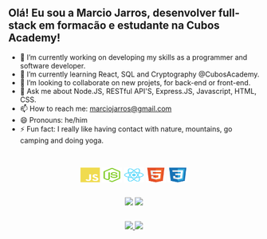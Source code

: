 ## Olá! Eu sou a Marcio Jarros, desenvolver full-stack em formacão e estudante na Cubos Academy! 

- 🔭 I’m currently working on developing my skills as a programmer and software developer.
- 🌱 I’m currently learning React, SQL and Cryptography @CubosAcademy.
- 👯 I’m looking to collaborate on new projets, for back-end or front-end.
- 💬 Ask me about Node.JS, RESTful API'S, Express.JS, Javascript, HTML, CSS. 
- 📫 How to reach me: marciojarros@gmail.com
- 😄 Pronouns: he/him
- ⚡ Fun fact: I really like having contact with nature, mountains, go camping and doing yoga.

##
  
<div style="display: inline_block" align="center"><br>
  <img align="center" alt="MJ-Js" height="30" width="40" src="https://raw.githubusercontent.com/devicons/devicon/master/icons/javascript/javascript-plain.svg">
  <img align="center" alt="MJ-Node" height="30" width="40" src="https://github.com/devicons/devicon/blob/master/icons/nodejs/nodejs-original.svg">
  <img align="center" alt="MJ-React" height="30" width="40" src="https://raw.githubusercontent.com/devicons/devicon/master/icons/react/react-original.svg">
  <img align="center" alt="MJ-HTML" height="30" width="40" src="https://raw.githubusercontent.com/devicons/devicon/master/icons/html5/html5-original.svg">
  <img align="center" alt="MJ-CSS" height="30" width="40" src="https://raw.githubusercontent.com/devicons/devicon/master/icons/css3/css3-original.svg">  
</div>

##

<div align="center"> 
  <a href="https://www.linkedin.com/in/marciojarros/" target="_blank"><img src="https://img.shields.io/badge/-LinkedIn-%230077B5?style=for-the-badge&logo=linkedin&logoColor=white" target="_blank"></a> 
   <a href = "mailto:marciojarros@gmail.com"><img src="https://img.shields.io/badge/-Gmail-%23333?style=for-the-badge&logo=gmail&logoColor=white" target="_blank"></a>
</div>

##

<div align="center">
  <a href="https://github.com/mjarros">
  <img height="180em" src="https://github-readme-stats.vercel.app/api?username=mjarros&show_icons=true&theme=dracula&include_all_commits=true&count_private=true"/>
  <img height="180em" src="https://github-readme-stats.vercel.app/api/top-langs/?username=mjarros&layout=compact&langs_count=7&theme=dracula"/>
</div>
